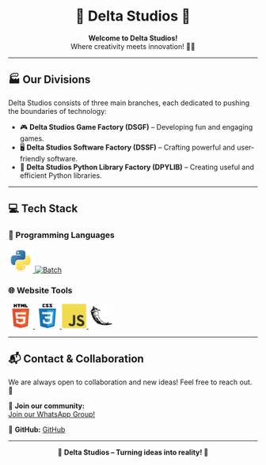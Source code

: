 <h1 align="center">🚀 Delta Studios 🚀</h1>

<p align="center">
  <b>Welcome to Delta Studios!</b><br>
  Where creativity meets innovation! 🎨💡
</p>

---

## 🏭 Our Divisions
Delta Studios consists of three main branches, each dedicated to pushing the boundaries of technology:

- 🎮 **Delta Studios Game Factory (DSGF)** – Developing fun and engaging games.
- 🖥 **Delta Studios Software Factory (DSSF)** – Crafting powerful and user-friendly software.
- 🐍 **Delta Studios Python Library Factory (DPYLIB)** – Creating useful and efficient Python libraries.

---

## 💻 Tech Stack
### 🔹 Programming Languages
<p align="left">
  <a href="https://www.python.org" target="_blank" rel="noreferrer">
    <img src="https://raw.githubusercontent.com/devicons/devicon/master/icons/python/python-original.svg" alt="Python" width="50" height="50"/>
  </a>
  <a href="https://en.wikipedia.org/wiki/Batch_file" target="_blank" rel="noreferrer">
    <img src="https://upload.wikimedia.org/wikipedia/en/thumb/7/7c/Batch_file_icon.png/96px-Batch_file_icon.png" alt="Batch" width="50" height="50"/>
  </a>
</p>

### 🌐 Website Tools
<p align="left">
  <a href="https://www.w3.org/html/" target="_blank" rel="noreferrer">
    <img src="https://raw.githubusercontent.com/devicons/devicon/master/icons/html5/html5-original-wordmark.svg" alt="HTML5" width="50" height="50"/>
  </a>
  <a href="https://www.w3schools.com/css/" target="_blank" rel="noreferrer">
    <img src="https://raw.githubusercontent.com/devicons/devicon/master/icons/css3/css3-original-wordmark.svg" alt="CSS3" width="50" height="50"/>
  </a>
  <a href="https://developer.mozilla.org/en-US/docs/Web/JavaScript" target="_blank" rel="noreferrer">
    <img src="https://raw.githubusercontent.com/devicons/devicon/master/icons/javascript/javascript-original.svg" alt="JavaScript" width="50" height="50"/>
  </a>
  <a href="https://flask.palletsprojects.com/" target="_blank" rel="noreferrer">
    <img src="https://raw.githubusercontent.com/devicons/devicon/master/icons/flask/flask-original.svg" alt="Flask" width="50" height="50"/>
  </a>
</p>

---

## 📬 Contact & Collaboration
We are always open to collaboration and new ideas! Feel free to reach out. 🚀  

📢 **Join our community:**  
<a href="https://chat.whatsapp.com/JbfYIOY04nm9Pe8CarI49c" target="_blank"></a> <a href="https://chat.whatsapp.com/JbfYIOY04nm9Pe8CarI49c" target="_blank">Join our WhatsApp Group!</a>

🐙 **GitHub:** [GitHub](https://github.com/DeltaStudios01)

---

<p align="center">
  🚀 <b>Delta Studios – Turning ideas into reality! 🌟</b>
</p>
